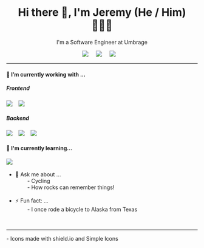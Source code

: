 <h1 align='center'> Hi there 👋, I'm Jeremy (He / Him) 👨🏻‍💻 </h1>

<p align='center'>
  I'm a Software Engineer at Umbrage
</p>

<p align='center'>
  <!-- Ghost Logo -->
  <a href="https://jeremyroussel.com"><img src="https://img.shields.io/badge/Personal-%23738A94.svg?&style=for-the-badge&logo=ghost&logoColor=white"/></a>&nbsp;&nbsp;&nbsp;&nbsp;
  <!-- LinkedIn -->
  <a href="https://www.linkedin.com/in/jeremyroussel/"><img src="https://img.shields.io/badge/linkedin-%230077B5.svg?&style=for-the-badge&logo=linkedin&logoColor=white" /></a>&nbsp;&nbsp;&nbsp;&nbsp;
  <!-- Email -->
  <a href="mailto:jeremy.roussel13@gmail.com?subject=Hello%20Jeremy!"><img src="https://img.shields.io/badge/email-%23D14836.svg?&style=for-the-badge&logo=hey&logoColor=white" /></a>&nbsp;&nbsp;&nbsp;&nbsp;

</p>


<hr>

<h4> 🔭 I’m currently working with ...</h4>


<h5> Frontend</h5>
<p >
  <!-- React -->
  <img src="https://img.shields.io/badge/react%20-%2361DAFB.svg?&style=for-the-badge&logo=react&logoColor=white" />&nbsp;&nbsp;&nbsp;
  <!-- Next.js -->
  <img src="https://img.shields.io/badge/Next.js%20-%FFFFFF.svg?&style=for-the-badge&logo=next.js&logoColor=white" />&nbsp;&nbsp;
</p>

<h5> Backend</h5>
<p>
  <!-- Node -->
  <img src="https://img.shields.io/badge/node.js%20-%23339933.svg?&style=for-the-badge&logo=node.js&logoColor=white" />&nbsp;&nbsp;&nbsp;
  <!-- PostgreSQL -->
  <img src="https://img.shields.io/badge/PostgreSQL%20-%23336791.svg?&style=for-the-badge&logo=postgresql&logoColor=white" />&nbsp;&nbsp;&nbsp;
  <!-- GraphQL -->
  <img src="https://img.shields.io/badge/GraphQL%20-%E10098.svg?&style=for-the-badge&logo=GraphQL&logoColor=white" />&nbsp;&nbsp;&nbsp;
</p>

<!-- <h5>Recent Projects</h5>
<p>
  <h4>
  1)  -->
  <!-- Rock Catalogue -->
<!--   <a href="http://ec2-3-131-94-10.us-east-2.compute.amazonaws.com">React App for a laboratory sample catalogue, hosted on AWS &nbsp;&nbsp;&nbsp;<img src="https://img.shields.io/badge/react%20-%2361DAFB.svg?&style=for-the-badge&logo=react&logoColor=white" /></a>&nbsp;&nbsp;&nbsp;&nbsp;&nbsp;&nbsp;
  <a href="https://jeremyroussel.com/tag/tuturials/">Blog Write Ups &nbsp;&nbsp;&nbsp;<img src="https://img.shields.io/badge/Personal-%23738A94.svg?&style=for-the-badge&logo=ghost&logoColor=white"/></a>
  </h4>
  <h4>
  2)  -->
  <!-- First Node Website -->
<!--   <a href="https://protected-temple-29912.herokuapp.com/">Node.JS served website for a band, hosted on Heroku &nbsp;&nbsp;&nbsp;<img src="https://img.shields.io/badge/node.js%20-%23339933.svg?&style=for-the-badge&logo=node.js&logoColor=white" /></a>&nbsp;&nbsp;&nbsp;&nbsp;&nbsp;&nbsp;
  <a href="https://jeremyroussel.com/first-back-end-project/">Blog Write Up &nbsp;&nbsp;&nbsp;<img src="https://img.shields.io/badge/Personal-%23738A94.svg?&style=for-the-badge&logo=ghost&logoColor=white"/></a>
  </h4>
</p> -->

<!-- <h5>Other Languages</h5>
<p > -->
  <!-- Arduino -->
<!--   <img src="https://img.shields.io/badge/arduino%20-%2300979d.svg?&style=for-the-badge&logo=arduino&logoColor=white" />&nbsp;&nbsp;&nbsp; -->
  <!-- Python -->
<!--   <img src="https://img.shields.io/badge/python%20-%233776AB.svg?&style=for-the-badge&logo=python&logoColor=white" />&nbsp;&nbsp;&nbsp; -->
<!-- </p>
<hr> -->

<h4>🌱 I'm currently learning...</h4>
<p >
  <!-- MongoDB -->
<!--   <img src="https://img.shields.io/badge/mongodb%20-%2347A248.svg?&style=for-the-badge&logo=mongodb&logoColor=white" />&nbsp;&nbsp;&nbsp; -->
  <!-- DAML -->
  <img src="https://img.shields.io/badge/daml%20-%2347A248.svg?" />&nbsp;&nbsp;&nbsp;
</p>

<p>

- 💬 Ask me about ...
  <br>
&nbsp;&nbsp;&nbsp;&nbsp;&nbsp;&nbsp;&nbsp;&nbsp;- Cycling
  <br>
&nbsp;&nbsp;&nbsp;&nbsp;&nbsp;&nbsp;&nbsp;&nbsp;- How rocks can remember things!
  <br><br>
- ⚡ Fun fact: ...
  <br>
&nbsp;&nbsp;&nbsp;&nbsp;&nbsp;&nbsp;&nbsp;&nbsp;- I once rode a bicycle to Alaska from Texas
</p>

<br>
<hr>

<p>
  - Icons made with shield.io and Simple Icons
</p>
<!--

- 🤔 I’m looking for help with ...
 <br>
&nbsp;&nbsp;&nbsp;&nbsp;&nbsp;&nbsp;&nbsp;&nbsp;- real-time integration of components that affect SQL entries
  <br><br>

**JeremyRoussel/JeremyRoussel** is a ✨ _special_ ✨ repository because its `README.md` (this file) appears on your GitHub profile.

Here are some ideas to get you started:

- 🔭 I’m currently working on ...
- 🌱 I’m currently learning ...
- 👯 I’m looking to collaborate on ...
- 🤔 I’m looking for help with ...
- 💬 Ask me about ...
- 📫 How to reach me: ...
- 😄 Pronouns: ...
- ⚡ Fun fact: ...
-->
